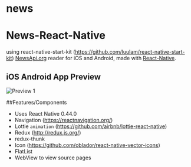 # news

# News-React-Native  
using react-native-start-kit (https://github.com/luulam/react-native-start-kit)
[NewsApi.org](https://newsapi.org/) reader for iOS and Android, made with [React-Native](https://github.com/facebook/react-native).

## iOS Android App Preview
![Preview 1](https://media.giphy.com/media/l0Iy9ObPrxn01gIDe/giphy.gif )

##Features/Components
- Uses React Native 0.44.0
- Navigation (https://reactnavigation.org/)
- Lottie `animation` (https://github.com/airbnb/lottie-react-native)
- Redux (http://redux.js.org/)
- redux-thunk
- Icon (https://github.com/oblador/react-native-vector-icons)
- FlatList
- WebView to view source pages